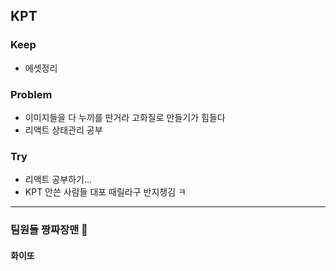 ## KPT

### Keep

- 에셋정리

### Problem

- 이미지들을 다 누끼를 딴거라 고화질로 만들기가 힘들다
- 리액트 상태관리 공부

### Try

- 리액트 공부하기...
- KPT 안쓴 사람들 대포 때릴라구 반지챙김 ㅋ 

---

### 팀원들 짱짜장맨 🙌
#### 화이또 

